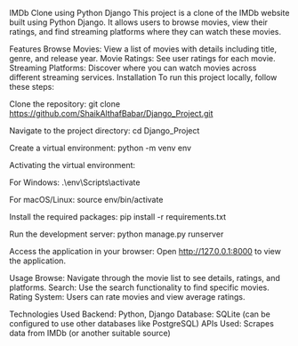 IMDb Clone using Python Django
This project is a clone of the IMDb website built using Python Django. It allows users to browse movies, view their ratings, and find streaming platforms where they can watch these movies.

Features
Browse Movies: View a list of movies with details including title, genre, and release year.
Movie Ratings: See user ratings for each movie.
Streaming Platforms: Discover where you can watch movies across different streaming services.
Installation
To run this project locally, follow these steps:

Clone the repository:
git clone https://github.com/ShaikAlthafBabar/Django_Project.git

Navigate to the project directory:
cd Django_Project

Create a virtual environment:
python -m venv env

Activating the virtual environment:

For Windows:
.\env\Scripts\activate

For macOS/Linux:
source env/bin/activate

Install the required packages:
pip install -r requirements.txt

Run the development server:
python manage.py runserver


Access the application in your browser: Open http://127.0.0.1:8000 to view the application.

Usage
Browse: Navigate through the movie list to see details, ratings, and platforms.
Search: Use the search functionality to find specific movies.
Rating System: Users can rate movies and view average ratings.

Technologies Used
Backend: Python, Django
Database: SQLite (can be configured to use other databases like PostgreSQL)
APIs Used: Scrapes data from IMDb (or another suitable source)


